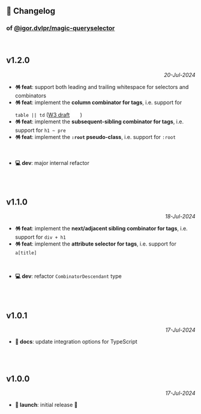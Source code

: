 ## 📒 Changelog

### of [@igor.dvlpr/magic-queryselector](https://github.com/igorskyflyer/npm-magic-queryselector)

<br>

## v1.2.0

<p align="right"><em>20-Jul-2024</em></p>

- **🪅 feat**: support both leading and trailing whitespace for selectors and combinators
- **🪅 feat**: implement the **column combinator for tags**, i.e. support for `table || td` ([W3 draft](https://drafts.csswg.org/selectors/#the-column-combinator) ![An external link](https://raw.githubusercontent.com/igorskyflyer/igorskyflyer/main/assets/external.svg))
- **🪅 feat**: implement the **subsequent-sibling combinator for tags**, i.e. support for `h1 ~ pre`
- **🪅 feat**: implement the **`:root` pseudo-class**, i.e. support for `:root`

<br>

- **💻 dev**: major internal refactor

<br>
<br>

## v1.1.0

<p align="right"><em>18-Jul-2024</em></p>

- **🪅 feat**: implement the **next/adjacent sibling combinator for tags**, i.e. support for `div + h1`
- **🪅 feat**: implement the **attribute selector for tags**, i.e. support for `a[title]`

<br>

- **💻 dev**: refactor `CombinatorDescendant` type

<br>
<br>

## v1.0.1

<p align="right"><em>17-Jul-2024</em></p>

- **📜 docs**: update integration options for TypeScript

<br>
<br>

## v1.0.0

<p align="right"><em>17-Jul-2024</em></p>

- **🚀 launch**: initial release 🎉
